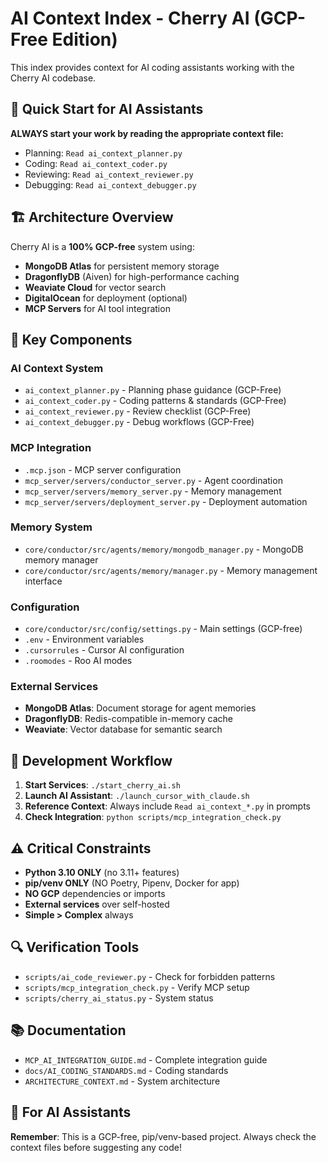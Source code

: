 # AI Context Index - Cherry AI (GCP-Free Edition)

This index provides context for AI coding assistants working with the Cherry AI codebase.

## 🎯 Quick Start for AI Assistants

**ALWAYS start your work by reading the appropriate context file:**
- Planning: `Read ai_context_planner.py`
- Coding: `Read ai_context_coder.py`
- Reviewing: `Read ai_context_reviewer.py`
- Debugging: `Read ai_context_debugger.py`

## 🏗️ Architecture Overview

Cherry AI is a **100% GCP-free** system using:
- **MongoDB Atlas** for persistent memory storage
- **DragonflyDB** (Aiven) for high-performance caching
- **Weaviate Cloud** for vector search
- **DigitalOcean** for deployment (optional)
- **MCP Servers** for AI tool integration

## 📁 Key Components

### AI Context System
- `ai_context_planner.py` - Planning phase guidance (GCP-Free)
- `ai_context_coder.py` - Coding patterns & standards (GCP-Free)
- `ai_context_reviewer.py` - Review checklist (GCP-Free)
- `ai_context_debugger.py` - Debug workflows (GCP-Free)

### MCP Integration
- `.mcp.json` - MCP server configuration
- `mcp_server/servers/conductor_server.py` - Agent coordination
- `mcp_server/servers/memory_server.py` - Memory management
- `mcp_server/servers/deployment_server.py` - Deployment automation

### Memory System
- `core/conductor/src/agents/memory/mongodb_manager.py` - MongoDB memory manager
- `core/conductor/src/agents/memory/manager.py` - Memory management interface

### Configuration
- `core/conductor/src/config/settings.py` - Main settings (GCP-free)
- `.env` - Environment variables
- `.cursorrules` - Cursor AI configuration
- `.roomodes` - Roo AI modes

### External Services
- **MongoDB Atlas**: Document storage for agent memories
- **DragonflyDB**: Redis-compatible in-memory cache
- **Weaviate**: Vector database for semantic search

## 🚀 Development Workflow

1. **Start Services**: `./start_cherry_ai.sh`
2. **Launch AI Assistant**: `./launch_cursor_with_claude.sh`
3. **Reference Context**: Always include `Read ai_context_*.py` in prompts
4. **Check Integration**: `python scripts/mcp_integration_check.py`

## ⚠️ Critical Constraints

- **Python 3.10 ONLY** (no 3.11+ features)
- **pip/venv ONLY** (NO Poetry, Pipenv, Docker for app)
- **NO GCP** dependencies or imports
- **External services** over self-hosted
- **Simple > Complex** always

## 🔍 Verification Tools

- `scripts/ai_code_reviewer.py` - Check for forbidden patterns
- `scripts/mcp_integration_check.py` - Verify MCP setup
- `scripts/cherry_ai_status.py` - System status

## 📚 Documentation

- `MCP_AI_INTEGRATION_GUIDE.md` - Complete integration guide
- `docs/AI_CODING_STANDARDS.md` - Coding standards
- `ARCHITECTURE_CONTEXT.md` - System architecture

## 🎯 For AI Assistants

**Remember**: This is a GCP-free, pip/venv-based project. Always check the context files before suggesting any code!
